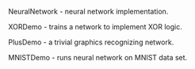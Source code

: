 NeuralNetwork - neural network implementation. 

XORDemo - trains a network to implement XOR logic. 

PlusDemo - a trivial graphics recognizing network.

MNISTDemo - runs neural network on MNIST data set.

